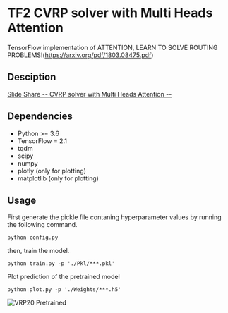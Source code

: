 # TF2 CVRP solver with Multi Heads Attention 

TensorFlow implementation of ATTENTION, LEARN TO SOLVE ROUTING PROBLEMS!(https://arxiv.org/pdf/1803.08475.pdf)

## Desciption

[Slide Share -- CVRP solver with Multi Heads Attention --](https://www.slideshare.net/RINTAROSATO4/cvrp-solver-with-multi-head-attention?ref=https://www.slideshare.net/RINTAROSATO4/slideshelf)

## Dependencies

* Python >= 3.6
* TensorFlow = 2.1
* tqdm
* scipy
* numpy
* plotly (only for plotting)
* matplotlib (only for plotting)


## Usage

First generate the pickle file contaning hyperparameter values by running the following command.

```
python config.py
```

then, train the model.

```
python train.py -p './Pkl/***.pkl'
```

Plot prediction of the pretrained model

```
python plot.py -p './Weights/***.h5'
```

![VRP20 Pretrained](https://user-images.githubusercontent.com/51239551/88505529-adace780-d012-11ea-8247-efa9e604ff10.gif)


